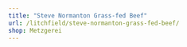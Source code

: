 ```yaml
---
title: "Steve Normanton Grass-fed Beef"
url: /litchfield/steve-normanton-grass-fed-beef/
shop: Metzgerei
---
```

